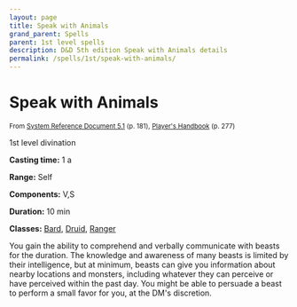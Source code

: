 ```yaml
---
layout: page
title: Speak with Animals
grand_parent: Spells
parent: 1st level spells 
description: D&D 5th edition Speak with Animals details
permalink: /spells/1st/speak-with-animals/
---
```


# Speak with Animals

<small>From <a target="_blank" href="https://media.wizards.com/2016/downloads/DND/SRD-OGL_V5.1.pdf">System Reference Document 5.1</a> (p. 181), <a target="_blank" href="https://dnd.wizards.com/products/tabletop-games/rpg-products/rpg_playershandbook">Player's Handbook</a> (p. 277)</small>


1st level divination

**Casting time:** 1 a

**Range:** Self

**Components:** V,S 

**Duration:** 10 min

**Classes:** [Bard](/classes/bard/), [Druid](/classes/druid/), [Ranger](/classes/ranger/)

You gain the ability to comprehend and verbally communicate with beasts for the duration. The knowledge and awareness of many beasts is limited by their intelligence, but at minimum, beasts can give you information about nearby locations and monsters, including whatever they can perceive or have perceived within the past day. You might be able to persuade a beast to perform a small favor for you, at the DM's discretion.
